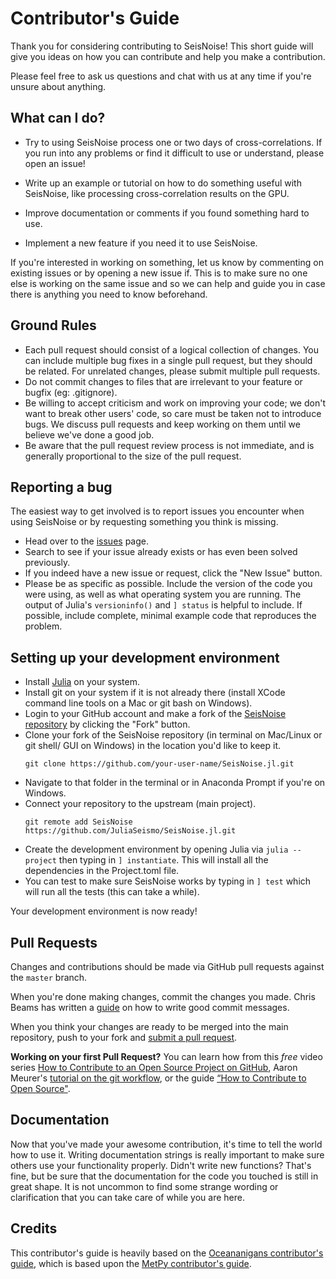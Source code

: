 # Contributor's Guide

Thank you for considering contributing to SeisNoise! This short guide will
give you ideas on how you can contribute and help you make a contribution.

Please feel free to ask us questions and chat with us at any time if you're
unsure about anything.

## What can I do?
* Try to using SeisNoise process one or two days of cross-correlations. If you run
  into any problems or find it difficult to use or understand, please open an issue!

* Write up an example or tutorial on how to do something useful with
  SeisNoise, like processing cross-correlation results on the GPU.

* Improve documentation or comments if you found something hard to use.

* Implement a new feature if you need it to use SeisNoise.

If you're interested in working on something, let us know by commenting on
existing issues or by opening a new issue if. This is to make sure no one else
is working on the same issue and so we can help and guide you in case there
is anything you need to know beforehand.

## Ground Rules

* Each pull request should consist of a logical collection of changes. You can
  include multiple bug fixes in a single pull request, but they should be related.
  For unrelated changes, please submit multiple pull requests.
* Do not commit changes to files that are irrelevant to your feature or bugfix
  (eg: .gitignore).
* Be willing to accept criticism and work on improving your code; we don't want
  to break other users' code, so care must be taken not to introduce bugs. We
  discuss pull requests and keep working on them until we believe we've done a
  good job.
* Be aware that the pull request review process is not immediate, and is
  generally proportional to the size of the pull request.

## Reporting a bug

The easiest way to get involved is to report issues you encounter when using
SeisNoise or by requesting something you think is missing.

* Head over to the [issues](https://github.com/JuliaSeismo/SeisNoise.jl/issues) page.
* Search to see if your issue already exists or has even been solved previously.
* If you indeed have a new issue or request, click the "New Issue" button.
* Please be as specific as possible. Include the version of the code you were using, as
  well as what operating system you are running. The output of Julia's `versioninfo()`
  and `] status` is helpful to include. If possible, include complete, minimal example
  code that reproduces the problem.

## Setting up your development environment

* Install [Julia](https://julialang.org/) on your system.
* Install git on your system if it is not already there (install XCode command line tools on
  a Mac or git bash on Windows).
* Login to your GitHub account and make a fork of the
  [SeisNoise repository](https://github.com/JuliaSeismo/SeisNoise.jl) by
  clicking the "Fork" button.
* Clone your fork of the SeisNoise repository (in terminal on Mac/Linux or git shell/
  GUI on Windows) in the location you'd like to keep it.
  ```
  git clone https://github.com/your-user-name/SeisNoise.jl.git
  ```
* Navigate to that folder in the terminal or in Anaconda Prompt if you're on Windows.
* Connect your repository to the upstream (main project).
  ```
  git remote add SeisNoise https://github.com/JuliaSeismo/SeisNoise.jl.git
  ```
* Create the development environment by opening Julia via `julia --project` then
  typing in `] instantiate`. This will install all the dependencies in the Project.toml
  file.
* You can test to make sure SeisNoise works by typing in `] test` which will run all
  the tests (this can take a while).

Your development environment is now ready!

## Pull Requests

Changes and contributions should be made via GitHub pull requests against the ``master`` branch.

When you're done making changes, commit the changes you made. Chris Beams has
written a [guide](https://chris.beams.io/posts/git-commit/) on how to write
good commit messages.

When you think your changes are ready to be merged into the main repository,
push to your fork and [submit a pull request](https://github.com/JuliaSeismo/SeisNoise.jl/compare/).

**Working on your first Pull Request?** You can learn how from this _free_ video series
[How to Contribute to an Open Source Project on GitHub](https://egghead.io/courses/how-to-contribute-to-an-open-source-project-on-github), Aaron Meurer's [tutorial on the git workflow](https://www.asmeurer.com/git-workflow/), or the guide [“How to Contribute to Open Source"](https://opensource.guide/how-to-contribute/).

## Documentation

Now that you've made your awesome contribution, it's time to tell the world how to use it.
Writing documentation strings is really important to make sure others use your functionality
properly. Didn't write new functions? That's fine, but be sure that the documentation for
the code you touched is still in great shape. It is not uncommon to find some strange wording
or clarification that you can take care of while you are here.

## Credits

This contributor's guide is heavily based on the [Oceananigans contributor's guide](https://github.com/CliMA/Oceananigans.jl/blob/master/docs/src/contributing.md), which is based upon the [MetPy contributor's guide](https://github.com/Unidata/MetPy/blob/master/CONTRIBUTING.md).
